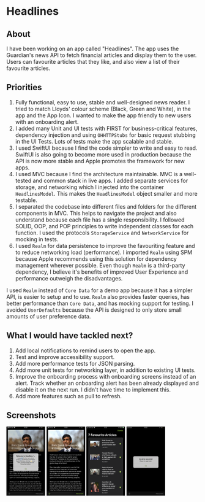 # Headlines

## About

I have been working on an app called "Headlines". The app uses the
Guardian's news API to fetch financial articles and display them
to the user. Users can favourite articles that they like, and also
view a list of their favourite articles.

## Priorities

1. Fully functional, easy to use, stable and well-designed news reader. I
tried to match Lloyds' colour scheme (Black, Green and White), in the app
and the App Icon. I wanted to make the app friendly to new users with an
onboarding alert.
2. I added many Unit and UI tests with FIRST for business-critical features,
dependency injection and using `OHHTTPStubs` for basic request stubbing in the
UI Tests. Lots of tests make the app scalable and stable.
3. I used SwiftUI because I find the code simpler to write and easy to read.
SwiftUI is also going to become more used in production because the API is
now more stable and Apple promotes the framework for new apps.
4. I used MVC because I find the architecture maintainable. MVC is a
well-tested and common stack in live apps. I added separate services for
storage, and networking which I injected into the container `HeadlinesModel`.
This makes the `HeadlinesModel` object smaller and more testable.
5. I separated the codebase into different files and folders for the
different components in MVC. This helps to navigate the project and also
understand because each file has a single responsibility. I followed SOLID,
OOP, and POP principles to write independent classes for each function. I
used the protocols `StorageService` and `NetworkService` for mocking in
tests.
6. I used `Realm` for data persistence to improve the favouriting feature
and to reduce networking load (performance). I imported `Realm` using SPM
because Apple recommends using this solution for dependency management
wherever possible. Even though `Realm` is a third-party dependency, I believe
it's benefits of improved User Experience and performance outweigh the
disadvantages.

I used `Realm` instead of `Core Data` for a demo app because it has a simpler
API, is easier to setup and to use. `Realm` also provides faster queries,
has better performance than `Core Data`, and has mocking support for testing.
I avoided `UserDefaults` because the API is designed to only store small amounts
of user preference data.

## What I would have tackled next?

1. Add local notifications to remind users to open the app.
2. Test and improve accessibility support.
3. Add more performance tests for JSON parsing.
4. Add more unit tests for networking layer, in addition to existing UI tests.
5. Improve the onboarding process with onboarding screens instead of an alert.
Track whether an onboarding alert has been already displayed and disable it on
the next run. I didn't have time to implement this.
6. Add more features such as pull to refresh.

## Screenshots

<img src="./Headlines/Screenshots/onboarding_alert.png" width=20% height=20%/> <img src="./Headlines/Screenshots/home.png" width=20% height=20%/> <img src="./Headlines/Screenshots/favourites.png" width=20% height=20%/> <img src="./Headlines/Screenshots/error_alert.png" width=20% height=20%/>
